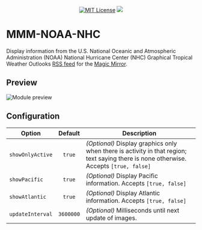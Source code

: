 <p align="center">
    <a href="https://choosealicense.com/licenses/mit"><img src="https://img.shields.io/badge/license-MIT-blie.svg" alt="MIT License"></a>
    <a href="https://david-dm.org/akiraheid/MMM-NOAA-NHC"><img src="https://david-dm.org/akiraheid/MMM-NOAA-NHC.svg"></a>
</p>

# MMM-NOAA-NHC
Display information from the U.S. National Oceanic and Atmospheric Administration (NOAA) National Hurricane Center (NHC) Graphical Tropical Weather Outlooks [RSS feed](https://www.nhc.noaa.gov/gtwo.xml) for the [Magic Mirror](https://github.com/MichMich/MagicMirror).

## Preview

![Module preview](preview.png)

## Configuration

| Option           |  Default  | Description
|------------------|:---------:|------------
| `showOnlyActive` |  `true`   | *(Optional)* Display graphics only when there is activity in that region; text saying there is none otherwise. Accepts `[true, false]`
| `showPacific`    |  `true`   | *(Optional)* Display Pacific information. Accepts `[true, false]`
| `showAtlantic`   |  `true`   | *(Optional)* Display Atlantic information. Accepts `[true, false]`
| `updateInterval` | `3600000` | *(Optional)* Milliseconds until next update of images.
